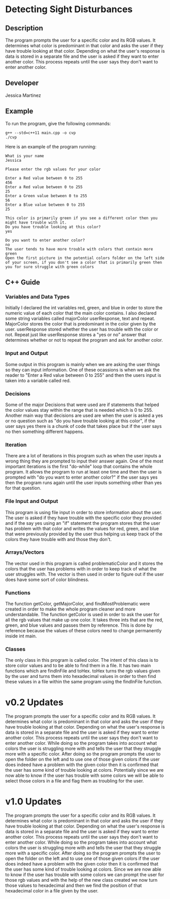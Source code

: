 #  Detecting Sight Disturbances

## Description

The program prompts the user for a specific color and its RGB values. It determines what color is predominant in that color and asks the user if they have trouble looking at that color. Depending on what the user's response is data is stored in a separate file and the user is asked if they want to enter another color. This process repeats until the user says they don't want to enter another color.

## Developer

Jessica Martinez

## Example

To run the program, give the following commands:

```
g++ --std=c++11 main.cpp -o cvp
./cvp
```

Here is an example of the program running:

```
What is your name
Jessica

Please enter the rgb values for your color

Enter a Red value between 0 to 255
456
Enter a Red value between 0 to 255
25
Enter a Green value between 0 to 255
56
Enter a Blue value between 0 to 255
25

This color is primarily green if you see a different color then you might have trouble with it.
Do you have trouble looking at this color?
yes

Do you want to enter another color?
no 
The user tends to have more trouble with colors that contain more green
Open the first picture in the potential colors folder on the left side of your screen, if you don't see a color that is primarily green then you for sure struggle with green colors
```

## C++ Guide

### Variables and Data Types

Initially I declared the int variables red, green, and blue in order to store the numeric value of each color that the main color contains. I also declared some string variables called majorColor userResponse, text and repeat. MajorColor stores the color that is predominant in the color given by the user. userResponse stored whether the user has trouble with the color or not. Repeat just like userResponse stores a "yes or no" answer that determines whether or not to repeat the program and ask for another color.


### Input and Output

Some output in this program is mainly when we are asking the user things so they can input information. One of these ocassions is when we ask the reader to "Enter a Red value between 0 to 255" and then the users input is taken into a variable called red.

### Decisions

Some of the major Decisions that were used are if statements that helped the color values stay within the range that is needed which is 0 to 255. Another main way that decisions are used are when the user is asked a yes or no question such as "do you have trouble looking at this color", if the user says yes there is a chunk of code that takes place but if the user says no then something different happens.

### Iteration

There are a lot of iterations in this program such as when the user inputs a wrong thing they are prompted to input their answer again.
One of the most important iterations is the first "do-while" loop that contains the whole program. It allows the program to run at least one time and then the user is prompted with "do you want to enter another color?" if the user says yes then the program runs again until the user inputs something other than yes for that question.


### File Input and Output

This program is using file input in order to store information about the user. The user is asked if they have trouble with the specific color they provided and if the say yes using an "if" statement the program stores that the user has problem with that color and writes the values for red, green, and blue that were previously provided by the user thus helping us keep track of the colors they have trouble with and those they don't.

### Arrays/Vectors
The vector used in this program is called problematicColor and it stores the colors that the user has problems with in order to keep track of what the user struggles with. The vector is then used in order to figure out if the user does have some sort of color blindness.

### Functions
The function getColor, getMajorColor, and findMostProblematic were created in order to make the whole program cleaner and more understandable. The function getColor is used in order to ask the user for all the rgb values that make up one color. It takes three ints that are the red, green, and blue values and passes them by reference. This is done by reference because the values of these colors need to change permanently inside int main.

### Classes
The only class in this program is called color. The intent of this class is to store color values and to be able to find them in a file. It has two main functions which are findInFile and toHex. toHex turns the rgb values given by the user and turns them into hexadecimal values in order to then find these values in a file within the same program using the findInFile function.

# v0.2 Updates
The program prompts the user for a specific color and its RGB values. It determines what color is predominant in that color and asks the user if they have trouble looking at that color. Depending on what the user's response is data is stored in a separate file and the user is asked if they want to enter another color. This process repeats until the user says they don't want to enter another color. While doing so the program takes into account what colors the user is struggling more with and tells the user that they struggle more with a specific color. After doing so the program prompts the user to open the folder on the left and to use one of those given colors if the user does indeed have a problem with the given color then it is confirmed that the user has some kind of trouble looking at colors. Potentially since we are now able to know if the user has trouble with some colors we will be able to select those colors in a file and flag them as troubling for the user.



# v1.0 Updates
The program prompts the user for a specific color and its RGB values. It determines what color is predominant in that color and asks the user if they have trouble looking at that color. Depending on what the user's response is data is stored in a separate file and the user is asked if they want to enter another color. This process repeats until the user says they don't want to enter another color. While doing so the program takes into account what colors the user is struggling more with and tells the user that they struggle more with a specific color. After doing so the program prompts the user to open the folder on the left and to use one of those given colors if the user does indeed have a problem with the given color then it is confirmed that the user has some kind of trouble looking at colors. Since we are now able to know if the user has trouble with some colors we can prompt the user for those rgb values and with the help of the new class created we now turn those values to hexadecimal and then we find the position of that hexadecimal color in a file given by the user.